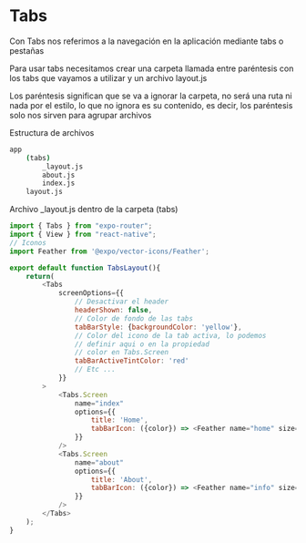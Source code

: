 # Tabs

Con Tabs nos referimos a la navegación en la aplicación mediante tabs o pestañas 

Para usar tabs necesitamos crear una carpeta llamada entre paréntesis con los tabs que vayamos a utilizar y un archivo layout.js

Los paréntesis significan que se va a ignorar la carpeta, no será una ruta ni nada por el estilo, lo que no ignora es su contenido, es decir, los paréntesis solo nos sirven para agrupar archivos

Estructura de archivos
```bash
app
	(tabs)
		_layout.js
		about.js
		index.js
	layout.js
```

Archivo \_layout.js dentro de la carpeta (tabs)
```js
import { Tabs } from "expo-router";
import { View } from "react-native";
// Iconos
import Feather from '@expo/vector-icons/Feather';

export default function TabsLayout(){
    return(
        <Tabs
            screenOptions={{
                // Desactivar el header
                headerShown: false,
                // Color de fondo de las tabs
                tabBarStyle: {backgroundColor: 'yellow'},
                // Color del icono de la tab activa, lo podemos
                // definir aqui o en la propiedad
                // color en Tabs.Screen
                tabBarActiveTintColor: 'red'
                // Etc ...
            }}
        >
            <Tabs.Screen
                name="index"
                options={{
                    title: 'Home',
                    tabBarIcon: ({color}) => <Feather name="home" size={24} color={color} />
                }}
            />
            <Tabs.Screen
                name="about"
                options={{
                    title: 'About',
                    tabBarIcon: ({color}) => <Feather name="info" size={24} color={color} />
                }}
            />
        </Tabs>
    );
}
```
